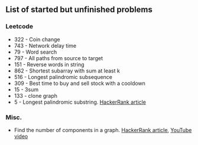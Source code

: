List of started but unfinished problems
---

### Leetcode
- 322 - Coin change
- 743 - Network delay time
- 79 - Word search
- 797 - All paths from source to target
- 151 - Reverse words in string
- 862 - Shortest subarray with sum at least k
- 516 - Longest palindromic subsequence
- 309 - Best time to buy and sell stock with a cooldown
- 15 - 3sum
- 133 - clone graph
- 5 - Longest palindromic substring. [HackerRank article](https://www.hackerrank.com/topics/manachers-algorithm)

### Misc.
- Find the number of components in a graph. [HackerRank article](https://www.hackerrank.com/challenges/components-in-graph/problem), [YouTube video](https://www.youtube.com/watch?v=IWvbPIYQPFM)
